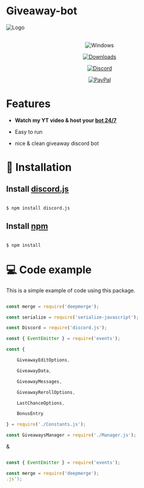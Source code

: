 # Giveaway-bot 
![Logo](https://github.com/mrmotchy/stuff/blob/main/mr.motchy%20(7).png?raw=true)

<div align="center">

  

<br>![Windows](https://github.com/danielkrupinski/Osiris/workflows/Windows/badge.svg?branch=master&event=push)

[![Downloads](https://img.shields.io/github/downloads/jagrosh/MusicBot/total.svg)](https://discord.gg/9ZrzNkzeN4)

[![Discord](https://discordapp.com/api/guilds/147698382092238848/widget.png)](https://dsc.gg/dst74)<br>

[![PayPal](https://img.shields.io/badge/donate-PayPal-104098.svg?style=plastic&logo=PayPal)](https://paypal.me/mrmotchy)

  

  </div>

  

  # Features

  * **Watch my YT video & host your [bot 24/7](https://dsc.gg/dst74)**

  * Easy to run

  * nice & clean giveaway discord bot

# 🔩 Installation

## Install [discord.js](https://discord.js.org/#/)

```

$ npm install discord.js

```

## Install [npm](https://www.npmjs.com)

```

$ npm install 

```

# 💻 Code example

This is a simple example of code using this package.

```js

const merge = require('deepmerge');

const serialize = require('serialize-javascript');

const Discord = require('discord.js');

const { EventEmitter } = require('events');

const {

    GiveawayEditOptions,

    GiveawayData,

    GiveawayMessages,

    GiveawayRerollOptions,

    LastChanceOptions,

    BonusEntry

} = require('./Constants.js');

const GiveawaysManager = require('./Manager.js');

```

&

```js

const { EventEmitter } = require('events');

const merge = require('deepmerge');
.js');

```

<br/>



